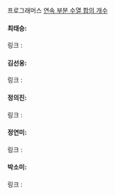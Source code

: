프로그래머스 [연속 부분 수열 합의 개수](https://school.programmers.co.kr/learn/courses/30/lessons/131701) <br>

#### 최태승: 
링크 : 

#### 김선웅:
링크 :

#### 정의진: 
링크 : 

#### 정연미: 
링크 : 

#### 박소미:
링크 :
